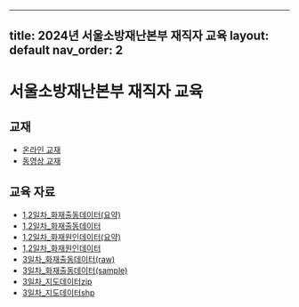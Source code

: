 -------------------
title: 2024년 서울소방재난본부 재직자 교육
layout: default
nav_order: 2
--------------------

# 서울소방재난본부 재직자 교육

## 교재

- [온라인 교재](https://uos-bigdata.github.io/lab_fire_seoul)
- [동영상 교재](https://youtu.be/gxqjDnO-6VA)

## 교육 자료 

- [1,2일차_화재출동데이터(요약)](assets/data_lab_fire/fire_calling_summary.csv)
- [1,2일차_화재출동데이터](assets/data_lab_fire/fire_calling.csv)
- [1,2일차_화재원인데이터(요약)](assets/data_lab_fire/fire_reason_summary.csv)
- [1,2일차_화재원인데이터](assets/data_lab_fire/fire_reason.csv)
- [3일차_화재출동데이터(raw)](assets/data_lab_fire/fire.csv)
- [3일차_화재출동데이터(sample)](assets/data_lab_fire/fire_sample.csv)
- [3일차_지도데이터zip](assets/data_lab_fire/seoul_shp.zip)
- [3일차_지도데이터shp](assets/data_lab_fire/seoul_shp.shp)
